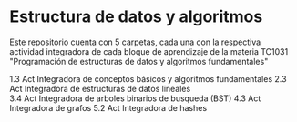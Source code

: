 # Estructura de datos y algoritmos

Este repositorio cuenta con 5 carpetas, cada una con la respectiva actividad integradora de cada bloque de aprendizaje de la materia TC1031 "Programación de estructuras de datos y algoritmos fundamentales" 

1.3 Act Integradora de conceptos básicos y algoritmos fundamentales 
2.3 Act Integradora de estructuras de datos lineales  
3.4 Act Integradora de arboles binarios de busqueda (BST) 
4.3 Act Integradora de grafos 
5.2 Act Integradora de hashes 
